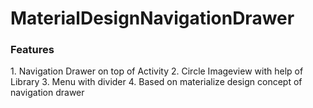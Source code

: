 # MaterialDesignNavigationDrawer

<h3>Features</h3>
  1. Navigation Drawer on top of Activity
  2. Circle Imageview with help of Library
  3. Menu with divider
  4. Based on materialize design concept of navigation drawer
  
  
  

